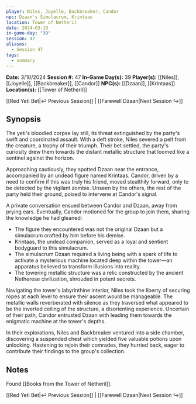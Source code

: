 ```yaml
---
player: Niles, Joyelle, Backbreaker, Candor
npc: Dzaan's Simulacrum, Krintaas
location: Tower of Netheril
date: 2024-03-10
in-game-day: "39"
session: 47
aliases:
  - Session 47
tags:
  - summary
---
```


**Date:** 3/10/2024
**Session #:** 47
**In-Game Day(s):** 39
**Player(s):** [[Niles]], [[Joyelle]], [[Backbreaker]], [[Candor]]
**NPC(s):** [[Dzaan]], [[Krintaas]]
**Location(s):** [[Tower of Netheril]]

[[Red Yeti Bet|↩️ Previous Session]] | [[Farewell Dzaan|Next Session ↪️]]

## Synopsis
The yeti's bloodied corpse lay still, its threat extinguished by the party's swift and coordinated assault. With a deft stroke, Niles severed a pelt from the creature, a trophy of their triumph. Their bet settled, the party's curiosity drew them towards the distant metallic structure that loomed like a sentinel against the horizon.

Approaching cautiously, they spotted Dzaan near the entrance, accompanied by an undead figure named Krintaas. Candor, driven by a need to confirm if this was truly his friend, moved stealthily forward, only to be detected by the vigilant zombie. Unseen by the others, the rest of the party held their ground, poised to intervene at Candor's signal.

A private conversation ensued between Candor and Dzaan, away from prying ears. Eventually, Candor motioned for the group to join them, sharing the knowledge he had gleaned:
- The figure they encountered was not the original Dzaan but a simulacrum crafted by him before his demise.
- Krintaas, the undead companion, served as a loyal and sentient bodyguard to this simulacrum.
- The simulacrum Dzaan required a living being with a spark of life to activate a mysterious machine located deep within the tower—an apparatus believed to transform illusions into reality.
- The towering metallic structure was a relic constructed by the ancient Netherese civilization, shrouded in potent secrets.

Navigating the tower's labyrinthine interior, Niles took the liberty of securing ropes at each level to ensure their ascent would be manageable. The metallic walls reverberated with silence as they traversed what appeared to be the inverted ceiling of the structure, a disorienting experience. Uncertain of their path, Candor entrusted Dzaan with leading them towards the enigmatic machine at the tower's depths.

In their explorations, Niles and Backbreaker ventured into a side chamber, discovering a suspended chest which yielded five valuable potions upon unlocking. Hastening to rejoin their comrades, they hurried back, eager to contribute their findings to the group's collection.

## Notes

Found [[Books from the Tower of Netheril]].

[[Red Yeti Bet|↩️ Previous Session]] | [[Farewell Dzaan|Next Session ↪️]]
